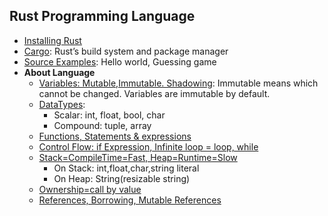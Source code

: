 ## Rust Programming Language
- [Installing Rust](Install)
- [Cargo](Source/Cargo): Rust’s build system and package manager
- [Source Examples](Source): Hello world, Guessing game
- **About Language**
  - [Variables: Mutable,Immutable. Shadowing](Variables): Immutable means which cannot be changed. Variables are immutable by default.
  - [DataTypes](Data_Types):
    - Scalar: int, float, bool, char
    - Compound: tuple, array
  - [Functions, Statements & expressions](Functions)
  - [Control Flow: if Expression, Infinite loop = loop, while](Control_Flow)
  - [Stack=CompileTime=Fast, Heap=Runtime=Slow](StackHeap_CompileRuntime)
    - On Stack: int,float,char,string literal
    - On Heap: String(resizable string)
  - [Ownership=call by value](Ownership_and_Functions)
  - [References, Borrowing, Mutable References](Reference_Borrowing)

